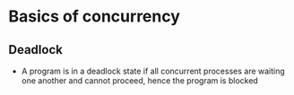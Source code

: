 # Basics of concurrency

## Deadlock

- A program is in a deadlock state if all concurrent processes are waiting one another and cannot proceed, hence the program is blocked
